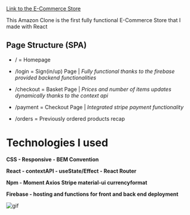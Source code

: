 [Link to the E-Commerce Store](https://clone-e2868.web.app/)

This Amazon Clone is the first fully functional E-Commerce Store that I made with React

## Page Structure (SPA)

- / = Homepage

- /login = Sign(in/up) Page | _Fully functional thanks to the firebase provided backend functionalities_

- /checkout = Basket Page | _Prices and number of items updates dynamically thanks to the context api_

- /payment = Checkout Page | _Integrated stripe payment functionality_

- /orders = Previously ordered products recap

# Technologies I used

**CSS - Responsive - BEM Convention**

**React - contextAPI - useState/Effect - React Router**

**Npm - Moment Axios Stripe material-ui currencyformat**

**Firebase - hosting and functions for front and back end deployment**

![gif](https://media.giphy.com/media/l2QDSKSkhqITBLYBy/giphy.gif)
